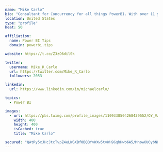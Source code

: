 ```yaml
---
name: "Mike Carlo"
bio: "Consultant for Concurrency for all things PowerBI. With over 11 years of data experience I'm making waves by deploying PowerBI into local Milwaukee Companies."
location: United States
type: "profile"
heat: 50

affiliation:
  name: Power BI Tips
  domain: powerbi.tips

website: https://t.co/Z3zO6dilSk

twitter:
  username: Mike_R_Carlo
  url: https://twitter.com/Mike_R_Carlo
  followers: 2053

linkedin:
  url: https://www.linkedin.com/in/michaelcarlo/

topics:
  - Power BI

images:
  - url: https://pbs.twimg.com/profile_images/1109338504268439552/OY_Va867_400x400.jpg
    width: 400
    height: 400
    isCached: true
    title: "Mike Carlo"

secured: "QAtRy5xJHcJtcTvpZ4eLWGXBf0BQQYvWXw5tvWH9GqhHwb6A5/MnowOUOybNLVNxZpnsHuUZ2I9Nzcpc7xTZZrOr27g2pMIxJHndI8Yuqdy9SLrO4bidiYhBCBW/rgPWN8dShr7bzozSq1jzH069J/0Uq/8So0gDkDBjuVvh4CsB8W4OnjuA7HW0xFnCterfB8NhOv6L2TBYnKLCzDOPq5NtK7Daefjvek8lzaE2xu5pmNXsn6DYJRxrD+JCWalPeD/zIQ0eQnHm5q2e65zMyZnBUr/JXjQNLEhoc+8xbqMjQ2AKEVa0LW+hnqmvikbxtcYhjzG1oLXoA7ybwYiFXLppVJMurczijvzVoQuLd8xTr3cl/eCF22dQg6WnVjd86D6L17Ei1C02IuGcGFuo6Y8Vp4g7Eou1geFYwxJkZvc=;wn9Ip0V7ZoX6Rj5eriI8oQ=="
---
```


